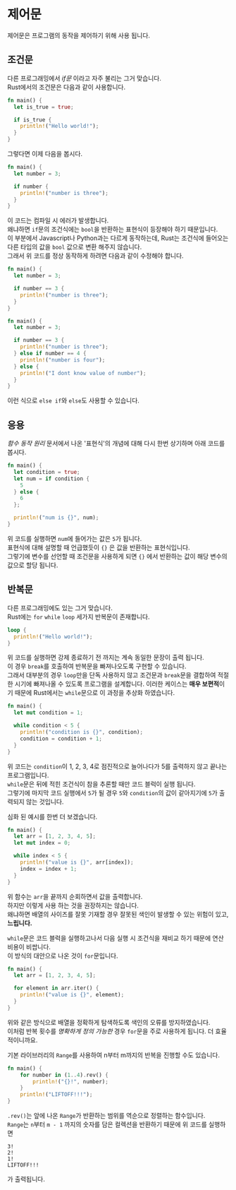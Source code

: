 # 제어문

제어문은 프로그램의 동작을 제어하기 위해 사용 됩니다.

## 조건문

다른 프로그래밍에서 _if문_ 이라고 자주 불리는 그거 맞습니다.  
Rust에서의 조건문은 다음과 같이 사용합니다.

```rs
fn main() {
  let is_true = true;

  if is_true {
    println!("Hello world!");
  }
}
```

그렇다면 이제 다음을 봅시다.

```rs
fn main() {
  let number = 3;

  if number {
    println!("number is three");
  }
}
```

이 코드는 컴파일 시 에러가 발생합니다.  
왜냐하면 `if`문의 조건식에는 `bool`을 반환하는 표현식이 등장해야 하기 때문입니다.  
이 부분에서 Javascript나 Python과는 다르게 동작하는데, Rust는 조건식에 들어오는 다른 타입의 값을 `bool` 값으로 변환 해주지 않습니다.  
그래서 위 코드를 정상 동작하게 하려면 다음과 같이 수정해야 합니다.

```rs
fn main() {
  let number = 3;

  if number == 3 {
    println!("number is three");
  }
}
```

```rs
fn main() {
  let number = 3;

  if number == 3 {
    println!("number is three");
  } else if number == 4 {
    println!("number is four");
  } else {
    println!("I dont know value of number");
  }
}
```

이런 식으로 `else if`와 `else`도 사용할 수 있습니다.

## 응용

_함수 동작 원리_ 문서에서 나온 '표현식'의 개념에 대해 다시 한번 상기하며 아래 코드를 봅시다.

```rs
fn main() {
  let condition = true;
  let num = if condition {
    5
  } else {
    6
  };

  println!("num is {}", num);
}
```

위 코드를 실행하면 `num`에 들어가는 값은 `5`가 됩니다.  
표현식에 대해 설명할 때 언급했듯이 `{}` 은 값을 반환하는 표현식입니다.  
그렇기에 변수를 선언할 때 조건문을 사용하게 되면 `{}` 에서 반환하는 값이 해당 변수의 값으로 할당 됩니다.

## 반복문

다른 프로그래밍에도 있는 그거 맞습니다.  
Rust에는 `for` `while` `loop` 세가지 반복문이 존재합니다.

```rs
loop {
  println!("Hello world!");
}
```

위 코드를 실행하면 강제 종료하기 전 까지는 계속 동일한 문장이 출력 됩니다.  
이 경우 `break`를 호출하여 반복문을 빠져나오도록 구현할 수 있습니다.  
그래서 대부분의 경우 `loop`만을 단독 사용하지 않고 조건문과 `break`문을 결합하여 적절한 시기에 빠져나올 수 있도록 프로그램을 설계합니다.
이러한 케이스는 **매우 보편적**이기 때문에 Rust에서는 `while`문으로 이 과정을 추상화 하였습니다.

```rs
fn main() {
  let mut condition = 1;

  while condition < 5 {
    println!("condition is {}", condition);
    condition = condition + 1;
  }
}
```

위 코드는 `condition`이 1, 2, 3, 4로 점진적으로 늘어나다가 5를 출력하지 않고 끝나는 프로그램입니다.  
`while`문은 뒤에 적힌 조건식이 참을 추론할 때만 코드 블럭이 실행 됩니다.  
그렇기에 마지막 코드 실행에서 `5`가 될 경우 `5`와 `condition`의 값이 같아지기에 `5`가 출력되지 않는 것입니다.

심화 된 예시를 한번 더 보겠습니다.

```rs
fn main() {
  let arr = [1, 2, 3, 4, 5];
  let mut index = 0;

  while index < 5 {
    println!("value is {}", arr[index]);
    index = index + 1;
  }
}
```

위 함수는 `arr`을 끝까지 순회하면서 값을 출력합니다.  
하지만 이렇게 사용 하는 것을 권장하지는 않습니다.  
왜냐하면 배열의 사이즈를 잘못 기재할 경우 잘못된 색인이 발생할 수 있는 위험이 있고, **느립니다.**

`while`문은 코드 블럭을 실행하고나서 다음 실행 시 조건식을 재비교 하기 때문에 연산 비용이 비쌉니다.  
이 방식의 대안으로 나온 것이 `for`문입니다.

```rs
fn main() {
  let arr = [1, 2, 3, 4, 5];

  for element in arr.iter() {
    println!("value is {}", element);
  }
}
```

위와 같은 방식으로 배열을 정확하게 탐색하도록 색인의 오류를 방지하였습니다.  
이처럼 반복 횟수를 _명확하게 정의 가능한_ 경우 `for`문을 주로 사용하게 됩니다. 더 효율적이니까요.

기본 라이브러리의 `Range`를 사용하여 n부터 m까지의 반복을 진행할 수도 있습니다.

```rs
fn main() {
    for number in (1..4).rev() {
        println!("{}!", number);
    }
    println!("LIFTOFF!!!");
}
```

`.rev()`는 앞에 나온 `Range`가 반환하는 범위를 역순으로 정렬하는 함수입니다.  
`Range`는 `n`부터 `m - 1` 까지의 숫자를 담은 컬렉션을 반환하기 때문에 위 코드를 실행하면

```
3!
2!
1!
LIFTOFF!!!
```

가 출력됩니다.

